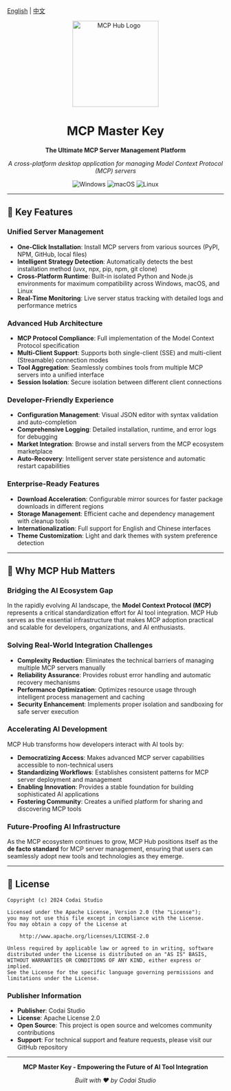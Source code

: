 [English](README.md) | [中文](README-zh.md)

<div align="center">
  <img src="https://github.com/user-attachments/assets/49a8b11b-0d2e-4b35-8c48-235140d9cd49" alt="MCP Hub Logo" width="200" height="200">
  
  # MCP Master Key
  
  **The Ultimate MCP Server Management Platform**
  
  *A cross-platform desktop application for managing Model Context Protocol (MCP) servers*
  
  ![Windows](https://img.shields.io/badge/Windows-0078D6?style=for-the-badge&logo=windows&logoColor=white)
  ![macOS](https://img.shields.io/badge/macOS-000000?style=for-the-badge&logo=apple&logoColor=white)
  ![Linux](https://img.shields.io/badge/Linux-FCC624?style=for-the-badge&logo=linux&logoColor=black)
</div>

---

## 🚀 Key Features

### **Unified Server Management**
- **One-Click Installation**: Install MCP servers from various sources (PyPI, NPM, GitHub, local files)
- **Intelligent Strategy Detection**: Automatically detects the best installation method (uvx, npx, pip, npm, git clone)
- **Cross-Platform Runtime**: Built-in isolated Python and Node.js environments for maximum compatibility across Windows, macOS, and Linux
- **Real-Time Monitoring**: Live server status tracking with detailed logs and performance metrics

### **Advanced Hub Architecture**
- **MCP Protocol Compliance**: Full implementation of the Model Context Protocol specification
- **Multi-Client Support**: Supports both single-client (SSE) and multi-client (Streamable) connection modes
- **Tool Aggregation**: Seamlessly combines tools from multiple MCP servers into a unified interface
- **Session Isolation**: Secure isolation between different client connections

### **Developer-Friendly Experience**
- **Configuration Management**: Visual JSON editor with syntax validation and auto-completion
- **Comprehensive Logging**: Detailed installation, runtime, and error logs for debugging
- **Market Integration**: Browse and install servers from the MCP ecosystem marketplace
- **Auto-Recovery**: Intelligent server state persistence and automatic restart capabilities

### **Enterprise-Ready Features**
- **Download Acceleration**: Configurable mirror sources for faster package downloads in different regions
- **Storage Management**: Efficient cache and dependency management with cleanup tools
- **Internationalization**: Full support for English and Chinese interfaces
- **Theme Customization**: Light and dark themes with system preference detection

---

## 🌟 Why MCP Hub Matters

### **Bridging the AI Ecosystem Gap**
In the rapidly evolving AI landscape, the **Model Context Protocol (MCP)** represents a critical standardization effort for AI tool integration. MCP Hub serves as the essential infrastructure that makes MCP adoption practical and scalable for developers, organizations, and AI enthusiasts.

### **Solving Real-World Integration Challenges**
- **Complexity Reduction**: Eliminates the technical barriers of managing multiple MCP servers manually
- **Reliability Assurance**: Provides robust error handling and automatic recovery mechanisms
- **Performance Optimization**: Optimizes resource usage through intelligent process management and caching
- **Security Enhancement**: Implements proper isolation and sandboxing for safe server execution

### **Accelerating AI Development**
MCP Hub transforms how developers interact with AI tools by:
- **Democratizing Access**: Makes advanced MCP server capabilities accessible to non-technical users
- **Standardizing Workflows**: Establishes consistent patterns for MCP server deployment and management
- **Enabling Innovation**: Provides a stable foundation for building sophisticated AI applications
- **Fostering Community**: Creates a unified platform for sharing and discovering MCP tools

### **Future-Proofing AI Infrastructure**
As the MCP ecosystem continues to grow, MCP Hub positions itself as the **de facto standard** for MCP server management, ensuring that users can seamlessly adopt new tools and technologies as they emerge.

---

## 📄 License

```
Copyright (c) 2024 Codai Studio

Licensed under the Apache License, Version 2.0 (the "License");
you may not use this file except in compliance with the License.
You may obtain a copy of the License at

    http://www.apache.org/licenses/LICENSE-2.0

Unless required by applicable law or agreed to in writing, software
distributed under the License is distributed on an "AS IS" BASIS,
WITHOUT WARRANTIES OR CONDITIONS OF ANY KIND, either express or implied.
See the License for the specific language governing permissions and
limitations under the License.
```

### **Publisher Information**
- **Publisher**: Codai Studio
- **License**: Apache License 2.0
- **Open Source**: This project is open source and welcomes community contributions
- **Support**: For technical support and feature requests, please visit our GitHub repository

---

<div align="center">
  <p><strong>MCP Master Key - Empowering the Future of AI Tool Integration</strong></p>
  <p><em>Built with ❤️ by Codai Studio</em></p>
</div>
